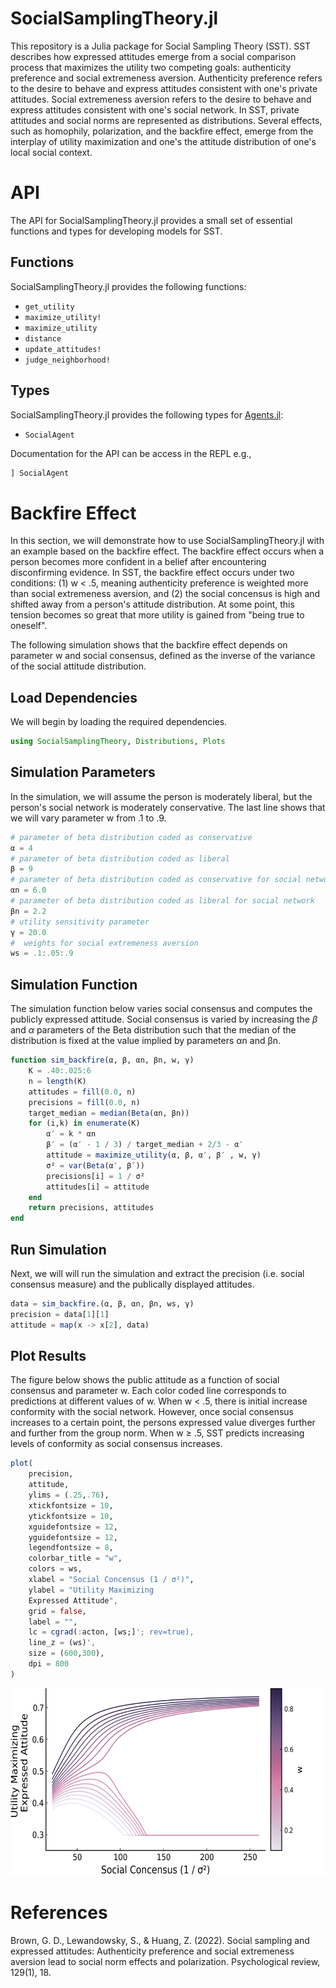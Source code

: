 # SocialSamplingTheory.jl

This repository is a Julia package for Social Sampling Theory (SST). SST describes how expressed 
attitudes emerge from a social comparison process that maximizes the utility two competing goals: authenticity preference and social extremeness aversion. Authenticity preference refers to the desire to behave and express attitudes consistent with one's private attitudes. Social extremeness aversion refers to the desire to behave and express attitudes consistent with one's social network. In SST, private attitudes and social norms are represented as distributions. Several effects, such as homophily, polarization, and the backfire effect, emerge from the interplay of utility maximization and one's the attitude distribution of one's local social context. 

# API

The API for SocialSamplingTheory.jl provides a small set of essential functions and types 
for developing models for SST. 

## Functions

SocialSamplingTheory.jl provides the following functions:

- `get_utility`
- `maximize_utility!`
- `maximize_utility`
- `distance`
- `update_attitudes!`
- `judge_neighborhood!`

## Types 

SocialSamplingTheory.jl provides the following types for [Agents.jl](https://github.com/JuliaDynamics/Agents.jl):

- `SocialAgent`

Documentation for the API can be access in the REPL e.g.,

```julia 
] SocialAgent
```

# Backfire Effect 

In this section, we will demonstrate how to use SocialSamplingTheory.jl with an example based on the backfire effect. The backfire effect occurs when a person becomes more confident in a belief after encountering disconfirming evidence. In SST, the backfire effect occurs under two conditions: (1) w < .5, meaning authenticity preference is weighted more than social extremeness aversion, and (2) the social concensus is high and shifted away from a person's attitude distribution. At some point, this tension becomes so great that more utility is gained from "being true to oneself". 

The following simulation shows that the backfire effect depends on parameter w and social consensus, defined as the inverse of the variance of the social attitude distribution. 

## Load Dependencies

We will begin by loading the required dependencies. 

```julia 
using SocialSamplingTheory, Distributions, Plots
```

## Simulation Parameters 

In the simulation, we will assume the person is moderately liberal, but the person's social network is moderately conservative. The last line shows that we will vary parameter w from .1 to .9.

```julia 
# parameter of beta distribution coded as conservative
α = 4
# parameter of beta distribution coded as liberal 
β = 9
# parameter of beta distribution coded as conservative for social network
αn = 6.0
# parameter of beta distribution coded as liberal for social network 
βn = 2.2
# utility sensitivity parameter 
γ = 20.0
#  weights for social extremeness aversion
ws = .1:.05:.9
```
## Simulation Function 

The simulation function below varies social consensus and computes the publicly expressed attitude. Social consensus is varied by increasing the $\beta$ and $\alpha$ parameters of the Beta distribution such that the
median of the distribution is fixed at the value implied by parameters αn and βn. 

```julia 
function sim_backfire(α, β, αn, βn, w, γ)
    K = .40:.025:6
    n = length(K)
    attitudes = fill(0.0, n)
    precisions = fill(0.0, n)
    target_median = median(Beta(αn, βn))
    for (i,k) in enumerate(K)
        α′ = k * αn
        β′ = (α′ - 1 / 3) / target_median + 2/3 - α′
        attitude = maximize_utility(α, β, α′, β′ , w, γ)
        σ² = var(Beta(α′, β′))
        precisions[i] = 1 / σ²
        attitudes[i] = attitude
    end
    return precisions, attitudes
end
```

## Run Simulation 

Next, we will will run the simulation and extract the precision (i.e. social consensus measure) and the publically displayed attitudes. 

```julia 
data = sim_backfire.(α, β, αn, βn, ws, γ)
precision = data[1][1]
attitude = map(x -> x[2], data)
```

## Plot Results 

The figure below shows the public attitude as a function of social consensus and parameter w. Each color coded line corresponds to predictions at different values of w. When w < .5, there is initial increase conformity with the social network. However, once social consensus increases to a certain point, the persons expressed value diverges further and further from the group norm. When w ≥ .5, SST predicts increasing levels of conformity as social consensus increases. 

```julia 
plot(
    precision,
    attitude,
    ylims = (.25,.76),
    xtickfontsize = 10,
    ytickfontsize = 10,
    xguidefontsize = 12,
    yguidefontsize = 12,
    legendfontsize = 8,
    colorbar_title = "w",
    colors = ws,
    xlabel = "Social Concensus (1 / σ²)",
    ylabel = "Utility Maximizing 
    Expressed Attitude",
    grid = false,
    label = "",
    lc = cgrad(:acton, [ws;]'; rev=true),
    line_z = (ws)',
    size = (600,300),
    dpi = 800
)
```

<img src="examples/backfire.png" alt="drawing" width="600" height = "300"/>

# References

Brown, G. D., Lewandowsky, S., & Huang, Z. (2022). Social sampling and expressed attitudes: 
Authenticity preference and social extremeness aversion lead to social norm effects and polarization. Psychological review, 129(1), 18.